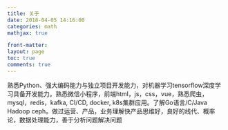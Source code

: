 ```yaml
---
title: 关于
date: 2018-04-05 14:16:00
categories: math
mathjax: true

front-matter:
layout: page
toc: true
comments: true
---
```


熟悉Python、强大编码能力与独立项目开发能力，对机器学习tensorflow深度学习具备开发能力。熟悉微信小程序，前端html，js，css，vue，熟悉爬虫，mysql，redis，kafka, CI/CD, docker, k8s集群应用。了解Go语言/C/Java Hadoop ceph。做过运营、产品，业务理解快产品思维好，良好的线代、概率论，数据处理能力，善于分析问题解决问题
